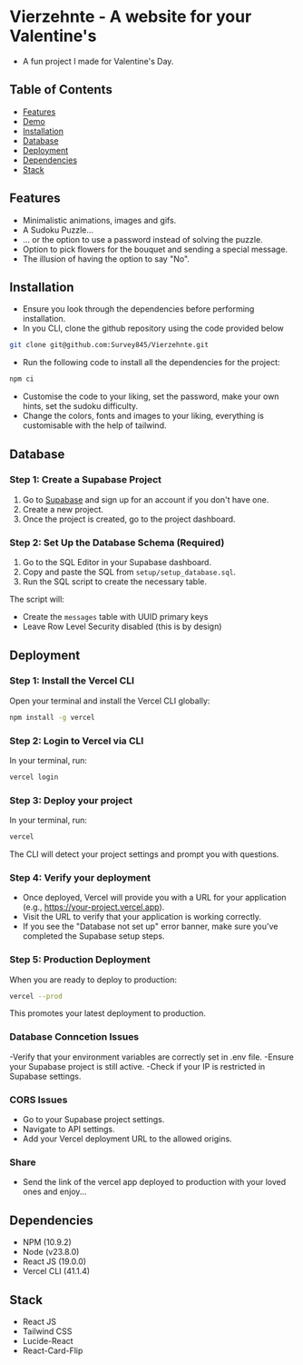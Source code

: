 # Vierzehnte - A website for your Valentine's

- A fun project I made for Valentine's Day.

## Table of Contents

- [Features](#features)
- [Demo](#demo)
- [Installation](#installation)
- [Database](#database)
- [Deployment](#deployment)
- [Dependencies](#dependencies)
- [Stack](#stack)

## Features

- Minimalistic animations, images and gifs.
- A Sudoku Puzzle...
- ... or the option to use a password instead of solving the puzzle.
- Option to pick flowers for the bouquet and sending a special message.
- The illusion of having the option to say "No".

## Installation

- Ensure you look through the dependencies before performing installation.
- In you CLI, clone the github repository using the code provided below

```bash
git clone git@github.com:Survey845/Vierzehnte.git
```

- Run the following code to install all the dependencies for the project:

```bash
npm ci
```

- Customise the code to your liking, set the password, make your own hints, set the sudoku difficulty.
- Change the colors, fonts and images to your liking, everything is customisable with the help of tailwind.

## Database

### Step 1: Create a Supabase Project

1. Go to [Supabase](https://supabase.com/) and sign up for an account if you don't have one.
2. Create a new project.
3. Once the project is created, go to the project dashboard.

### Step 2: Set Up the Database Schema (Required)

1. Go to the SQL Editor in your Supabase dashboard.
2. Copy and paste the SQL from `setup/setup_database.sql`.
3. Run the SQL script to create the necessary table.

The script will:

- Create the `messages` table with UUID primary keys
- Leave Row Level Security disabled (this is by design)

## Deployment

### Step 1: Install the Vercel CLI

Open your terminal and install the Vercel CLI globally:

```bash
npm install -g vercel
```

### Step 2: Login to Vercel via CLI

In your terminal, run:

```bash
vercel login
```

### Step 3: Deploy your project

In your terminal, run:

```bash
vercel
```

The CLI will detect your project settings and prompt you with questions.

### Step 4: Verify your deployment

- Once deployed, Vercel will provide you with a URL for your application (e.g., https://your-project.vercel.app).
- Visit the URL to verify that your application is working correctly.
- If you see the "Database not set up" error banner, make sure you've completed the Supabase setup steps.

### Step 5: Production Deployment

When you are ready to deploy to production:

```bash
vercel --prod
```

This promotes your latest deployment to production.

### Database Conncetion Issues

-Verify that your environment variables are correctly set in .env file.
-Ensure your Supabase project is still active.
-Check if your IP is restricted in Supabase settings.

### CORS Issues

- Go to your Supabase project settings.
- Navigate to API settings.
- Add your Vercel deployment URL to the allowed origins.

### Share

- Send the link of the vercel app deployed to production with your loved ones and enjoy...

## Dependencies

- NPM (10.9.2)
- Node (v23.8.0)
- React JS (19.0.0)
- Vercel CLI (41.1.4)

## Stack

- React JS
- Tailwind CSS
- Lucide-React
- React-Card-Flip
